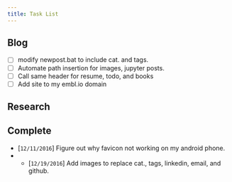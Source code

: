 ```yaml
---
title: Task List
---
```


## Blog
- [ ] modify newpost.bat to include cat. and tags.
- [ ] Automate path insertion for images, jupyter posts.
- [ ] Call same header for resume, todo, and books
- [ ] Add site to my embl.io domain

## Research


## Complete
- [`12/11/2016`] Figure out why favicon not working on my android phone.
- - [`12/19/2016`] Add images to replace cat., tags, linkedin, email, and github.
